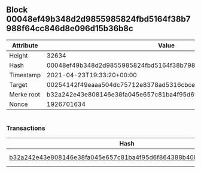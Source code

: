 ## Block 00048ef49b348d2d9855985824fbd5164f38b7988f64cc846d8e096d15b36b8c

Attribute | Value
--- | ---
Height | 32634
Hash | 00048ef49b348d2d9855985824fbd5164f38b7988f64cc846d8e096d15b36b8c
Timestamp | 2021-04-23T19:33:20+00:00
Target | 00254142f49eaaa504dc75712e8378ad5316cbcead634704b3734b6271167cc4
Merke root | b32a242e43e808146e38fa045e657c81ba4f95d6f864388b40b45b5a62c830cf
Nonce | 1926701634

```

```

### Transactions

Hash | Amount
--- | ---
[b32a242e43e808146e38fa045e657c81ba4f95d6f864388b40b45b5a62c830cf](b32a242e43e808146e38fa045e657c81ba4f95d6f864388b40b45b5a62c830cf.md) | 10.00000000 SKEPTI 
